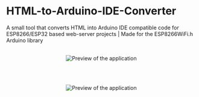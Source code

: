 # HTML-to-Arduino-IDE-Converter
A small tool that converts HTML into Arduino IDE compatible code for ESP8266/ESP32 based web-server projects | Made for the ESP8266WiFi.h Arduino library
<br></br>
<p align="center"><img alt="Preview of the application" src="https://github.com/Wombat21Coding/HTML-to-Arduino-IDE-Converter/blob/master/windows_application_preview.PNG"></p>
<br></br>
<p align="center"><img alt="Preview of the application" src="https://github.com/Wombat21Coding/HTML-to-Arduino-IDE-Converter/blob/master/windows_application_preview_code.PNG"></p>
